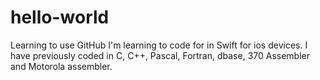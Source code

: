 # hello-world
Learning to use GitHub
I'm learning to code for in Swift for ios devices. I have previously coded in C, C++, Pascal, Fortran, dbase, 370 Assembler and Motorola assembler.
